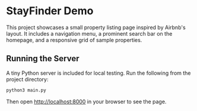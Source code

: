 # StayFinder Demo

This project showcases a small property listing page inspired by Airbnb's layout. It includes a navigation menu, a prominent search bar on the homepage, and a responsive grid of sample properties.

## Running the Server

A tiny Python server is included for local testing. Run the following from the project directory:

```bash
python3 main.py
```

Then open [http://localhost:8000](http://localhost:8000) in your browser to see the page.
